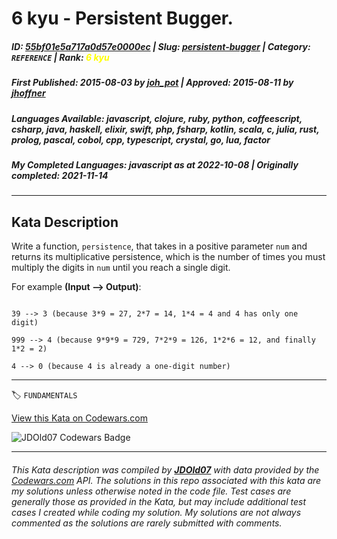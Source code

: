 # 6 kyu - Persistent Bugger.

##### **ID**: [55bf01e5a717a0d57e0000ec](https://www.codewars.com/kata/55bf01e5a717a0d57e0000ec) | **Slug**: [persistent-bugger](https://www.codewars.com/kata/55bf01e5a717a0d57e0000ec) | **Category**: `REFERENCE` | **Rank**: <span style="color:yellow">6 kyu</span>

##### **First Published**: 2015-08-03 ***by*** [joh_pot](https://www.codewars.com/users/joh_pot) | **Approved**: 2015-08-11 ***by*** [jhoffner](https://www.codewars.com/users/jhoffner)

##### **Languages Available**: javascript, clojure, ruby, python, coffeescript, csharp, java, haskell, elixir, swift, php, fsharp, kotlin, scala, c, julia, rust, prolog, pascal, cobol, cpp, typescript, crystal, go, lua, factor

##### **My Completed Languages**: javascript ***as at*** 2022-10-08 | **Originally completed**: 2021-11-14

---

## Kata Description


Write a function, `persistence`, that takes in a positive parameter `num` and returns its multiplicative persistence, which is the number of times you must multiply the digits in `num` until you reach a single digit.



For example **(Input --> Output)**:



```

39 --> 3 (because 3*9 = 27, 2*7 = 14, 1*4 = 4 and 4 has only one digit)

999 --> 4 (because 9*9*9 = 729, 7*2*9 = 126, 1*2*6 = 12, and finally 1*2 = 2)

4 --> 0 (because 4 is already a one-digit number)

```



---


🏷 `FUNDAMENTALS`


[View this Kata on Codewars.com](https://www.codewars.com/kata/55bf01e5a717a0d57e0000ec)

![](https://www.codewars.com/users/jdold07/badges/large "JDOld07 Codewars Badge")

---

###### *This Kata description was compiled by [**JDOld07**](https://tpstech.dev) with data provided by the [Codewars.com](https://www.codewars.com) API.  The solutions in this repo associated with this kata are my solutions unless otherwise noted in the code file.  Test cases are generally those as provided in the Kata, but may include additional test cases I created while coding my solution.  My solutions are not always commented as the solutions are rarely submitted with comments.*
